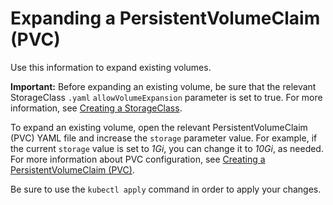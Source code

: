 # Expanding a PersistentVolumeClaim (PVC)

Use this information to expand existing volumes.

**Important:** Before expanding an existing volume, be sure that the relevant StorageClass `.yaml` `allowVolumeExpansion` parameter is set to true. For more information, see [Creating a StorageClass](creating_volumestrorageclass.md).

To expand an existing volume, open the relevant PersistentVolumeClaim (PVC) YAML file and increase the `storage` parameter value. For example, if the current `storage` value is set to _1Gi_, you can change it to _10Gi_, as needed. For more information about PVC configuration, see [Creating a PersistentVolumeClaim (PVC)](creating_pvc.md).

Be sure to use the `kubectl apply` command in order to apply your changes.


